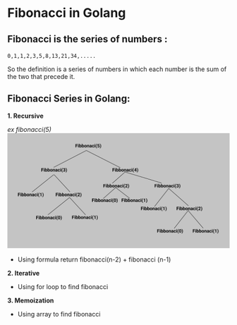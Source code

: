 # Fibonacci in Golang
## Fibonacci is the series of numbers :
```
0,1,1,2,3,5,8,13,21,34,.....
```

So the definition is a series of numbers in which each number is the sum of the two that precede it.

## Fibonacci Series in Golang:

**1. Recursive**

*ex fibonacci(5)*
<img src = "images/rekursif.jpg">

- Using formula return fibonacci(n-2) + fibonacci (n-1)


**2. Iterative**

- Using for loop to find fibonacci


**3. Memoization**

- Using array to find fibonacci
